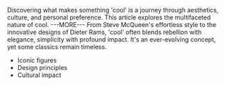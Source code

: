 Discovering what makes something 'cool' is a journey through aesthetics, culture, and personal preference. This article explores the multifaceted nature of cool.
---MORE---
From Steve McQueen's effortless style to the innovative designs of Dieter Rams, 'cool' often blends rebellion with elegance, simplicity with profound impact.
It's an ever-evolving concept, yet some classics remain timeless.
*   Iconic figures
*   Design principles
*   Cultural impact
